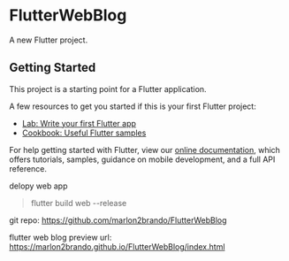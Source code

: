 # FlutterWebBlog

A new Flutter project.

## Getting Started

This project is a starting point for a Flutter application.

A few resources to get you started if this is your first Flutter project:

- [Lab: Write your first Flutter app](https://flutter.dev/docs/get-started/codelab)
- [Cookbook: Useful Flutter samples](https://flutter.dev/docs/cookbook)

For help getting started with Flutter, view our
[online documentation](https://flutter.dev/docs), which offers tutorials,
samples, guidance on mobile development, and a full API reference.


delopy web app

> flutter build web --release 


git repo:
https://github.com/marlon2brando/FlutterWebBlog

flutter web blog preview url:
https://marlon2brando.github.io/FlutterWebBlog/index.html
